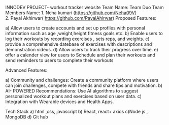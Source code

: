 
INNODEV PROJECT- workout tracker website
Team Name: Team Duo
Team Members Name: 1. Neha kumari (https://github.com/Neha09V)   
                   2. Payal Akhirwar( https://github.com/PayalAhirwar)
Proposed Features:

 a) Allow users to create accounts and set up profiles with personal information such as age ,weight,height fitness goals etc.
 b) Enable users to log their workouts by recording exercises , sets reps, and weights.
 c) provide a comprehensive datebase of exercises with descriptions and demonstration videos.
 d) Allow users to track their progress over time.
 e) offer a calender view for users to Schedule and plan their workouts and send reminders to users to complete their workouts
 
 Advanced Features: 

 a) Community and challenges: Create a community platform where users can join challenges, compete with friends and share tips
 and motivation.
 b) AI- POWERED Recommendations: Use AI algorithms to suggest personalized workout plans and exercises based on user data.
 c) Integration with Wearable devices and Health Apps.

 Tech Stack 
 a) html ,css, javascript
 b) React, react+ axios
 c)Node js , MongoDB
 d) Git hub
